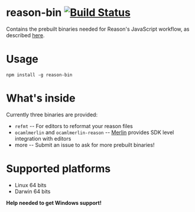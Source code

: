 # reason-bin [![Build Status](https://travis-ci.org/yunxing/reason-bin.svg?branch=master)](https://travis-ci.org/yunxing/reason-bin)

Contains the prebuilt binaries needed for Reason's JavaScript workflow, as described [here](http://facebook.github.io/reason/jsWorkflow.html#javascript-workflow-editor-setup-global-utilities).

# Usage
```
npm install -g reason-bin
```

# What's inside
Currently three binaries are provided:
- `refmt` -- For editors to reformat your reason files
- `ocamlmerlin` and `ocamlmerlin-reason` -- [Merlin](https://github.com/ocaml/merlin) provides SDK level integration with editors
- more -- Submit an issue to ask for more prebuilt binaries!

# Supported platforms
- Linux 64 bits
- Darwin 64 bits

**Help needed to get Windows support!**

